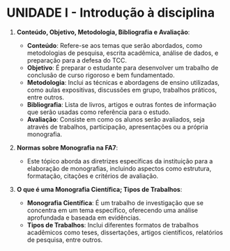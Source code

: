 # UNIDADE I - Introdução à disciplina

1. **Conteúdo, Objetivo, Metodologia, Bibliografia e Avaliação**:
   - **Conteúdo**: Refere-se aos temas que serão abordados, como metodologias de pesquisa, escrita acadêmica, análise de dados, e preparação para a defesa do TCC.
   - **Objetivo**: É preparar o estudante para desenvolver um trabalho de conclusão de curso rigoroso e bem fundamentado.
   - **Metodologia**: Inclui as técnicas e abordagens de ensino utilizadas, como aulas expositivas, discussões em grupo, trabalhos práticos, entre outros.
   - **Bibliografia**: Lista de livros, artigos e outras fontes de informação que serão usadas como referência para o estudo.
   - **Avaliação**: Consiste em como os alunos serão avaliados, seja através de trabalhos, participação, apresentações ou a própria monografia.

2. **Normas sobre Monografia na FA7**:
   - Este tópico aborda as diretrizes específicas da instituição para a elaboração de monografias, incluindo aspectos como estrutura, formatação, citações e critérios de avaliação.

3. **O que é uma Monografia Científica; Tipos de Trabalhos**:
   - **Monografia Científica**: É um trabalho de investigação que se concentra em um tema específico, oferecendo uma análise aprofundada e baseada em evidências.
   - **Tipos de Trabalhos**: Inclui diferentes formatos de trabalhos acadêmicos como teses, dissertações, artigos científicos, relatórios de pesquisa, entre outros.
